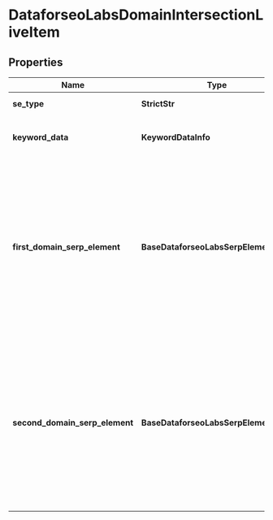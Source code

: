 # DataforseoLabsDomainIntersectionLiveItem


## Properties

| Name | Type | Description | Notes |
|------------ | ------------- | ------------- | -------------|
**se_type** | **StrictStr** | search engine type |[optional]|
**keyword_data** | **KeywordDataInfo** | keyword data for the returned keyword |[optional]|
**first_domain_serp_element** | **BaseDataforseoLabsSerpElementItem** | contains data on the first domain’s SERP element found for the returned keyword<br>the list of supported SERP elements can be found below |[optional]|
**second_domain_serp_element** | **BaseDataforseoLabsSerpElementItem** | contains data on the second domain’s SERP element found for the returned keyword<br>the list of supported SERP elements can be found below |[optional]|